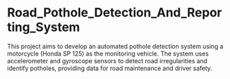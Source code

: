 # Road_Pothole_Detection_And_Reporting_System
 This project aims to develop an automated pothole detection system using a motorcycle (Honda SP 125) as the monitoring vehicle. The system uses accelerometer and gyroscope sensors to detect road irregularities and identify potholes, providing data for road maintenance and driver safety.
